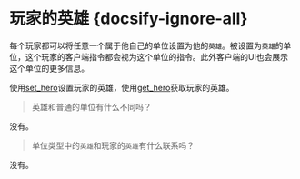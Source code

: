 # 玩家的英雄 {docsify-ignore-all} 

每个玩家都可以将任意一个属于他自己的单位设置为他的`英雄`。被设置为`英雄`的单位，这个玩家的客户端指令都会视为这个单位的指令。此外客户端的UI也会展示这个单位的更多信息。

使用[set_hero]设置玩家的英雄，使用[get_hero]获取玩家的英雄。

> 英雄和普通的单位有什么不同吗？

没有。

> 单位类型中的`英雄`和玩家的`英雄`有什么联系吗？

没有。

[set_hero]: ac/api/player?=set_hero
[get_hero]: ac/api/player?=get_hero
